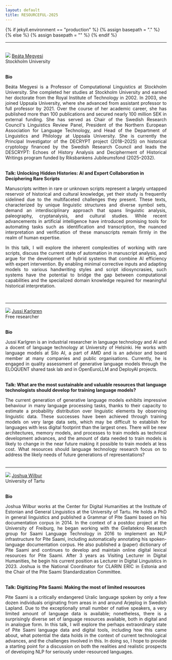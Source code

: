 ```yaml
---
layout: default
title: RESOURCEFUL-2025
---
```

{% if jekyll.environment  == "production" %}
        {% assign basepath = "." %}
{% else %}
        {% assign basepath = "" %}
{% endif %}

<hr>

<br>

<div>
    <div class="iblock headshot-invited-speaker">
        <img src="{{basepath}}/images/speakers/Megyesi.jpg" class="headshot">
        <a href="https://www.su.se/english/profiles/beba5639-1.468162?open-collapse-boxes=body-research" class="headshotaffiliation"> Beáta Megyesi </a>
        <div class="headshotname"> Stockholm University </div>
    </div>
</div>

<br>

**Bio**  
<div style="text-align: justify;">
Beáta Megyesi is a Professor of Computational Linguistics at Stockholm University. She completed her studies at Stockholm University and earned her doctorate from the Royal Institute of Technology in 2002. In 2003, she joined Uppsala University, where she advanced from assistant professor to full professor by 2021. Over the course of her academic career, she has published more than 100 publications and secured nearly 100 million SEK in external funding. She has served as Chair of the Swedish Research Council's Linguistics Review Panel, President of the Northern European Association for Language Technology, and Head of the Department of Linguistics and Philology at Uppsala University. She is currently the Principal Investigator of the DECRYPT project (2018–2025) on historical cryptology financed by the Swedish Research Council and leads the DESCRYPT: Echoes of History Analysis and Decipherment of Historical Writings program funded by Riksbankens Jubileumsfond (2025–2032).
</div>

<br>

**Talk: Unlocking Hidden Histories: AI and Expert Collaboration in Deciphering Rare Scripts**  
<div style="text-align: justify;">
Manuscripts written in rare or unknown scripts represent a largely untapped reservoir of historical and cultural knowledge, yet their study is frequently sidelined due to the multifaceted challenges they present. These texts, characterized by unique linguistic structures and diverse symbol sets, demand an interdisciplinary approach that spans linguistic analysis, paleography, cryptanalysis, and cultural studies. While recent advancements in artificial intelligence have introduced promising tools for automating tasks such as identification and transcription, the nuanced interpretation and verification of these manuscripts remain firmly in the realm of human expertise. 

In this talk, I will explore the inherent complexities of working with rare scripts, discuss the current state of automation in manuscript analysis, and argue for the development of hybrid systems that combine AI efficiency with expert intervention. By enabling minimal corrective inputs and adapting models to various handwriting styles and script idiosyncrasies, such systems have the potential to bridge the gap between computational capabilities and the specialized domain knowledge required for meaningful historical interpretation.
</div>

<br>

<hr>


<div>
    <div class="iblock headshot-invited-speaker">
        <img src="{{basepath}}/images/speakers/Karlgren.jpg" class="headshot">
        <a href="https://www.lingvi.st" class="headshotaffiliation"> Jussi Karlgren </a>
        <div class="headshotname"> Free researcher </div>
    </div>
</div>


<br>

**Bio**
<div style="text-align: justify;">
Jussi Karlgren is an industrial researcher in language technology and AI and a docent of language technology at University of Helsinki. He works with language models at Silo AI, a part of AMD and is an advisor and board member at many companies and public organisations. Currently, he is engaged in quality assessment of generative language models through the ELOQUENT shared task lab and in OpenEuroLLM and DeployAI projects.
</div>

<br>

**Talk: What are the most sustainable and valuable resources that language technologists should develop for training language models?**  
<div style="text-align: justify;">
The current generation of generative language models exhibits impressive behaviour in many language processing tasks, thanks to their capacity to estimate a probability distribution over linguistic elements by observing linguistic data. These successes have been achieved through training models on very large data sets, which may be difficult to establish for languages with less digital footprint than the largest ones. There will be new architectures, memory models, and processes to train models as technical development advances, and the amount of data needed to train models is likely to change in the near future making it possible to train models at less cost. What resources should language technology research focus on to address the likely needs of future generations of representations?
</div>

<br>

<hr>

<div>
    <div class="iblock headshot-invited-speaker">
        <img src="{{basepath}}/images/speakers/Wilbur.jpg" class="headshot">
        <a href="https://ut.ee/en/employee/joshua-wilbur" class="headshotaffiliation"> Joshua Wilbur </a>
        <div class="headshotname"> University of Tartu </div>
    </div>
</div>

<br>

**Bio**  
<div style="text-align: justify;">
Joshua Wilbur works at the Center for Digital Humanities at the Institute of Estonian and General Linguistics at the University of Tartu. He holds a PhD in general linguistics and published a Grammar of Pite Saami based on his documentation corpus in 2014. In the context of a postdoc project at the University of Freiburg, he began working with the Giellatekno Research group for Saami Language Technology in 2016 to implement an NLP infrastructure for Pite Saami, including automatically annotating his spoken-language documentation corpus. He also published a (paper) dictionary of Pite Saami and continues to develop and maintain online digital lexical resources for Pite Saami. After 3 years as Visiting Lecturer in Digital Humanities, he begin his current position as Lecturer in Digital Linguistics in 2023. Joshua is the National Coordinator for CLARIN ERIC in Estonia and the Chair of the Pite Saami Standardization Committee.
</div>

<br>

**Talk: Digitizing Pite Saami: Making the most of limited resources**  
<div style="text-align: justify;">
Pite Saami is a critically endangered Uralic language spoken by only a few dozen individuals originating from areas in and around Arjeplog in Swedish Lapland. Due to the exceptionally small number of native speakers, a very limited amount of language data is available; nonetheless, there is a surprisingly diverse set of language resources available, both in digital and in analogue form. In this talk, I will explore the perhaps extraordinary state of Pite Saami language data and digital tools, including how this came about, what potential the data holds in the context of current technological advances, and the challenges involved in this. In doing so, I hope to provide a starting point for a discussion on both the realities and realistic prospects of developing NLP for seriously under-resourced languages. 
</div>
